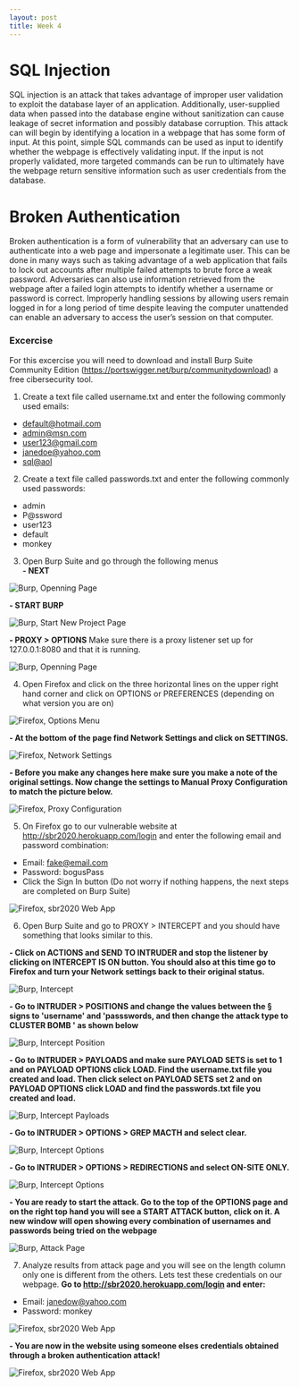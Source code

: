 ```yaml
---
layout: post
title: Week 4
---
```

# SQL Injection
SQL injection is an attack that takes advantage of improper user validation to exploit the database layer of an application. Additionally, user-supplied data when passed into the database engine without sanitization can cause leakage of secret information and possibly database corruption. This attack can will begin by identifying a location in a webpage that has some form of input. At this point, simple SQL commands can be used as input to identify whether the webpage is effectively validating input. If the input is not properly validated, more targeted commands can be run to ultimately have the webpage return sensitive information such as user credentials from the database.

# Broken Authentication
Broken authentication is a form of vulnerability that an adversary can use to authenticate into a web page and impersonate a legitimate user. This can be done in many ways such as taking advantage of a web application that fails to lock out accounts after multiple failed attempts to brute force a weak password. Adversaries can also use information retrieved from the webpage after a failed login attempts to identify whether a username or password is correct. Improperly handling sessions by allowing users remain logged in for a long period of time despite leaving the computer unattended can enable an adversary to access the user’s session on that computer.     
### Excercise
For this excercise you will need to download and install Burp Suite Community Edition (<https://portswigger.net/burp/communitydownload>) a free cibersecurity tool.

1. Create a text file called username.txt and enter the following commonly used emails:
- <default@hotmail.com>
- <admin@msn.com>
- <user123@gmail.com>
- <janedoe@yahoo.com>
- <sql@aol>     

2. Create a text file called passwords.txt and enter the following commonly used passwords:
- admin
- P@ssword
- user123
- default
- monkey     

3. Open Burp Suite and go through the following menus    
**- NEXT**

![Burp, Openning Page](/images/BurpOpen.JPG)    

**- START BURP**     

![Burp, Start New Project Page](/images/BurpStart.JPG)        

**- PROXY > OPTIONS**  Make sure there is a proxy listener set up for 127.0.0.1:8080 and that it is running.     

![Burp, Openning Page](/images/BurpProxyOptions.JPG)     

4. Open Firefox and click on the three horizontal lines on the upper right hand corner and click on OPTIONS or PREFERENCES (depending on what version you are on)      

![Firefox, Options Menu](/images/FirefoxOptions.JPG)     

**- At the bottom of the page find Network Settings and click on SETTINGS.**     

![Firefox, Network Settings](/images/FirefoxNetwork.JPG)      

**- Before you make any changes here make sure you make a note of the original settings. Now change the settings to Manual Proxy Configuration to match the picture below.**   

![Firefox, Proxy Configuration](/images/FirefoxProxy.png)    

5. On Firefox go to our vulnerable website at <http://sbr2020.herokuapp.com/login> and enter the following email and password combination: 
- Email: fake@email.com
- Password: bogusPass
- Click the Sign In button  (Do not worry if nothing happens, the next steps are completed on Burp Suite)    

![Firefox, sbr2020 Web App](/images/loginPage.JPG)   

6. Open Burp Suite and go to PROXY > INTERCEPT and you should have something that looks similar to this.    

**- Click on ACTIONS and SEND TO INTRUDER and stop the listener by clicking on INTERCEPT IS ON button. You should also at this time go to Firefox and turn your Network settings back to their original status.**    

![Burp, Intercept](/images/BurpProxyIntercept.JPG)   

**- Go to INTRUDER > POSITIONS and change the values between the § signs to 'username' and 'passswords, and then change the attack type to CLUSTER BOMB ' as shown below**    

![Burp, Intercept Position](/images/BurpInterceptPosition.JPG)  

**- Go to INTRUDER > PAYLOADS and make sure PAYLOAD SETS is set to 1 and on PAYLOAD OPTIONS click LOAD. Find the username.txt file you created and load. Then click select on PAYLOAD SETS set 2 and on PAYLOAD OPTIONS click LOAD and find the passwords.txt file you created and load.**   

![Burp, Intercept Payloads](/images/BurpInterceptPayload1.JPG)  

**- Go to INTRUDER > OPTIONS > GREP MACTH and select clear.**

![Burp, Intercept Options](/images/BurpInterceptOptions1.JPG)  

**- Go to INTRUDER > OPTIONS > REDIRECTIONS and select ON-SITE ONLY.**   

![Burp, Intercept Options](/images/BurpInterceptOptions2.JPG)  

**- You are ready to start the attack. Go to the top of the OPTIONS page and on the right top hand you will see a START ATTACK button, click on it. A new window will open showing every combination of usernames and passwords being tried on the webpage**

![Burp, Attack Page](/images/BurpAttack.JPG)  

7. Analyze results from attack page and you will see on the length column only one is different from the others. Lets test these credentials on our webpage. **Go to  <http://sbr2020.herokuapp.com/login> and enter:** 
- Email: janedow@yahoo.com
- Password: monkey   

![Firefox, sbr2020 Web App](/images/loginPage2.JPG)    

**- You are now in the website using someone elses credentials obtained through a broken authentication attack!**

![Firefox, sbr2020 Web App](/images/Lists.JPG)   
